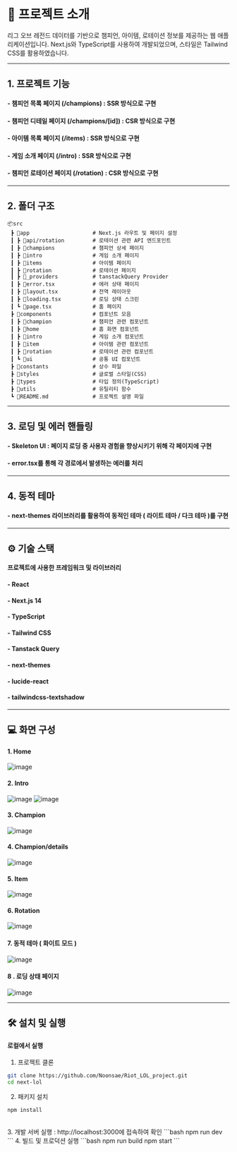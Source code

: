# 📑 프로젝트 소개
리그 오브 레전드 데이터를 기반으로 챔피언, 아이템, 로테이션 정보를 제공하는 웹 애플리케이션입니다.
Next.js와 TypeScript를 사용하여 개발되었으며, 스타일은 Tailwind CSS를 활용하였습니다.

---

## 1. 프로젝트 기능
#### - 챔피언 목록 페이지 (/champions) : SSR 방식으로 구현
#### - 챔피언 디테일 페이지 (/champions/[id]) : CSR 방식으로 구현
#### - 아이템 목록 페이지 (/items) : SSR 방식으로 구현
#### - 게임 소개 페이지 (/intro) : SSR 방식으로 구현
#### - 챔피언 로테이션 페이지 (/rotation) : CSR 방식으로 구현

---

## 2. 폴더 구조
```
📦src
 ┣ 📂app                    # Next.js 라우트 및 페이지 설정
 ┃ ┣ 📂api/rotation         # 로테이션 관련 API 엔드포인트
 ┃ ┣ 📂champions            # 챔피언 상세 페이지
 ┃ ┣ 📂intro                # 게임 소개 페이지
 ┃ ┣ 📂items                # 아이템 페이지
 ┃ ┣ 📂rotation             # 로테이션 페이지
 ┃ ┣ 📂_providers           # tanstackQuery Provider
 ┃ ┣ 📜error.tsx            # 에러 상태 페이지
 ┃ ┣ 📜layout.tsx           # 전역 레이아웃
 ┃ ┣ 📜loading.tsx          # 로딩 상태 스크린
 ┃ ┗ 📜page.tsx             # 홈 페이지
 ┣ 📂components             # 컴포넌트 모음
 ┃ ┣ 📂champion             # 챔피언 관련 컴포넌트
 ┃ ┣ 📂home                 # 홈 화면 컴포넌트
 ┃ ┣ 📂intro                # 게임 소개 컴포넌트
 ┃ ┣ 📂item                 # 아이템 관련 컴포넌트
 ┃ ┣ 📂rotation             # 로테이션 관련 컴포넌트
 ┃ ┗ 📂ui                   # 공통 UI 컴포넌트
 ┣ 📂constants              # 상수 파일
 ┣ 📂styles                 # 글로벌 스타일(CSS)
 ┣ 📂types                  # 타입 정의(TypeScript)
 ┣ 📂utils                  # 유틸리티 함수
 ┗ 📜README.md              # 프로젝트 설명 파일

```
---

## 3. 로딩 및 에러 핸들링 
#### - Skeleton UI : 페이지 로딩 중 사용자 경험을 향상시키기 위해 각 페이지에 구현
#### - error.tsx를 통해 각 경로에서 발생하는 에러를 처리

---

## 4. 동적 테마
#### - next-themes 라이브러리를 활용하여 동적인 테마 ( 라이트 테마 / 다크 테마 )를 구현

---

## ⚙ 기술 스택
#### 프로젝트에 사용한 프레임워크 및 라이브러리
#### - React
#### - Next.js 14
#### - TypeScript
#### - Tailwind CSS
#### - Tanstack Query
#### - next-themes
#### - lucide-react
#### - tailwindcss-textshadow

---

## 💻 화면 구성
#### 1. Home
![image](https://github.com/user-attachments/assets/e7ad3b23-6657-4834-b014-dcbebce64fc7)
#### 2. Intro
![image](https://github.com/user-attachments/assets/c29ba28b-9701-415b-a4fb-b2efc9932998)
![image](https://github.com/user-attachments/assets/52997bb4-3b09-46e2-b477-d2fe8b4ffb78)
#### 3. Champion
![image](https://github.com/user-attachments/assets/b51b0d9b-2ae7-4095-91a9-a2151c29451c)
#### 4. Champion/details
![image](https://github.com/user-attachments/assets/22d9a095-17f3-4314-8861-7477d9ebedce)
#### 5. Item
![image](https://github.com/user-attachments/assets/389602cd-e9b6-4ccb-ba8b-69e6be4cbf66)
#### 6. Rotation
![image](https://github.com/user-attachments/assets/4cd9ffeb-6ac5-4825-bea4-93708b12a2f0)
#### 7. 동적 테마 ( 화이트 모드 )
![image](https://github.com/user-attachments/assets/806ec253-68c1-4b9f-87c8-4bb8de2cfccf)
#### 8 . 로딩 상태 페이지
![image](https://github.com/user-attachments/assets/22c49d90-4165-428c-8622-e63ce32d3aee)

---

## 🛠 설치 및 실행
#### 로컬에서 실행

 1. 프로젝트 클론
```bash
git clone https://github.com/Noonsae/Riot_LOL_project.git
cd next-lol
```
 2. 패키지 설치
```bash
npm install
```
<br/>
 3. 개발 서버 실행 : http://localhost:3000에 접속하여 확인
```bash
npm run dev
```
 4. 빌드 및 프로덕션 실행
```bash
npm run build
npm start
```








